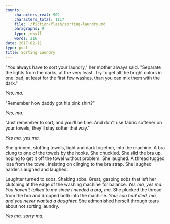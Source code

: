 ```yaml
---
counts:
    characters_real: 902
    characters_total: 1117
    file: ./fiction/flash/sorting-laundry.md
    paragraphs: 9
    type: jekyll
    words: 216
date: 2017-02-11
type: post
title: Sorting Laundry
---
```


"You always have to sort your laundry," her mother always said. "Separate the lights from the darks, at the very least. Try to get all the bright colors in one load, at least for the first few washes, than you can mix them with the dark."

*Yes, ma.*

"Remember how daddy got his pink shirt?"

*Yes, ma.*

"Just remember to sort, and you'll be fine. And don't use fabric softener on your towels, they'll stay softer that way."

*Yes ma, yes ma.*

She grinned, stuffing towels, light and dark together, into the machine. A bra clung to one of the towels by the hooks. She chuckled. She slid the bra up, hoping to get it off the towel without problem. She laughed. A thread tugged lose from the towel, insisting on clinging to the bra strap. She laughed harder. Laughed and laughed.

Laughter turned to sobs. Shaking sobs. Great, gasping sobs that left her clutching at the edge of the washing machine for balance. *Yes ma, yes ma. You haven't talked to me since I needed a bra, ma.* She plucked the thread from the bra and dropped both into the machine. *Your son had died, ma, and you never wanted a daughter.* She admonished herself through tears about not sorting laundry.

*Yes ma, sorry ma.*
